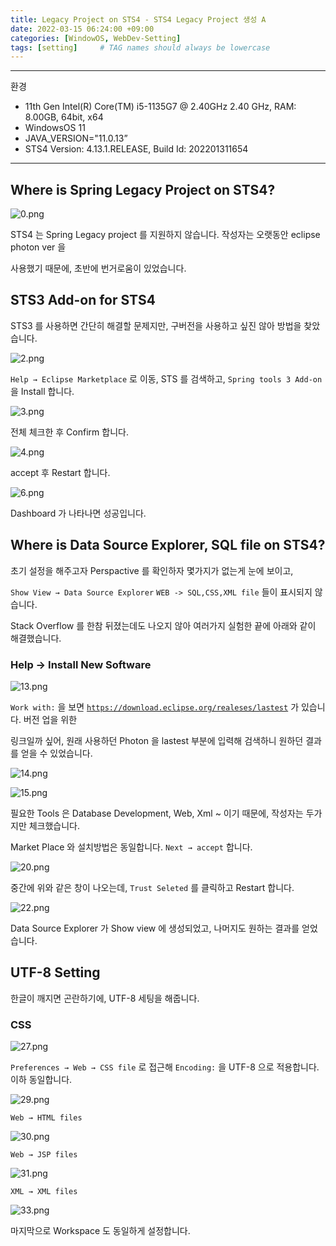 ```yaml
---
title: Legacy Project on STS4 - STS4 Legacy Project 생성 A
date: 2022-03-15 06:24:00 +09:00
categories: [WindowOS, WebDev-Setting]
tags: [setting]     # TAG names should always be lowercase
---
```


---

환경

- 11th Gen Intel(R) Core(TM) i5-1135G7 @ 2.40GHz   2.40 GHz, RAM: 8.00GB, 64bit, x64
- WindowsOS 11
- JAVA_VERSION="11.0.13”
- STS4 Version: 4.13.1.RELEASE, Build Id: 202201311654

---

## Where is Spring Legacy Project on STS4?

![0.png](/Post_img/WindowOS/LegacyProjectOnSTS4/0.png)

STS4 는 Spring Legacy project 를 지원하지 않습니다. 작성자는 오랫동안 eclipse photon ver 을

사용했기 때문에, 초반에 번거로움이 있었습니다.

## STS3 Add-on for STS4

STS3 를 사용하면 간단히 해결할 문제지만, 구버전을 사용하고 싶진 않아 방법을 찾았습니다.

![2.png](/Post_img/WindowOS/LegacyProjectOnSTS4/2.png)

`Help → Eclipse Marketplace` 로 이동, STS 를 검색하고, `Spring tools 3 Add-on` 을 Install 합니다.

![3.png](/Post_img/WindowOS/LegacyProjectOnSTS4/3.png)

전체 체크한 후 Confirm 합니다.

![4.png](/Post_img/WindowOS/LegacyProjectOnSTS4/4.png)

accept 후 Restart 합니다.

![6.png](/Post_img/WindowOS/LegacyProjectOnSTS4/6.png)

Dashboard 가 나타나면 성공입니다.

## Where is Data Source Explorer, SQL file on STS4?

초기 설정을 해주고자 Perspactive 를 확인하자 몇가지가 없는게 눈에 보이고, 

`Show View → Data Source Explorer` `WEB -> SQL,CSS,XML file` 들이 표시되지 않습니다.

Stack Overflow 를 한참 뒤졌는데도 나오지 않아 여러가지 실험한 끝에 아래와 같이 해결했습니다.

### Help → Install New Software

![13.png](/Post_img/WindowOS/LegacyProjectOnSTS4/13.png)

`Work with:` 을 보면 [`https://download.eclipse.org/realeses/lastest`](https://download.eclipse.org/realeses/lastest) 가 있습니다. 버전 업을 위한 

링크일까 싶어, 원래 사용하던 Photon 을 lastest 부분에 입력해 검색하니 원하던 결과를 얻을 수 있었습니다.

![14.png](/Post_img/WindowOS/LegacyProjectOnSTS4/14.png)

![15.png](/Post_img/WindowOS/LegacyProjectOnSTS4/15.png)

필요한 Tools 은 Database Development, Web, Xml ~ 이기 때문에, 작성자는 두가지만 체크했습니다.

Market Place 와 설치방법은 동일합니다. `Next → accept` 합니다.

![20.png](/Post_img/WindowOS/LegacyProjectOnSTS4/20.png)

중간에 위와 같은 창이 나오는데, `Trust Seleted` 를 클릭하고 Restart 합니다.

![22.png](/Post_img/WindowOS/LegacyProjectOnSTS4/22.png)

Data Source Explorer 가 Show view 에 생성되었고, 나머지도 원하는 결과를 얻었습니다.

## UTF-8 Setting

한글이 깨지면 곤란하기에, UTF-8 세팅을 해줍니다.

### CSS

![27.png](/Post_img/WindowOS/LegacyProjectOnSTS4/27.png)

`Preferences → Web → CSS file` 로 접근해 `Encoding:` 을 UTF-8 으로 적용합니다. 이하 동일합니다.

![29.png](/Post_img/WindowOS/LegacyProjectOnSTS4/29.png)

`Web → HTML files`

![30.png](/Post_img/WindowOS/LegacyProjectOnSTS4/30.png)

`Web → JSP files`

![31.png](/Post_img/WindowOS/LegacyProjectOnSTS4/31.png)

`XML → XML files`

![33.png](/Post_img/WindowOS/LegacyProjectOnSTS4/33.png)

마지막으로 Workspace 도 동일하게 설정합니다.